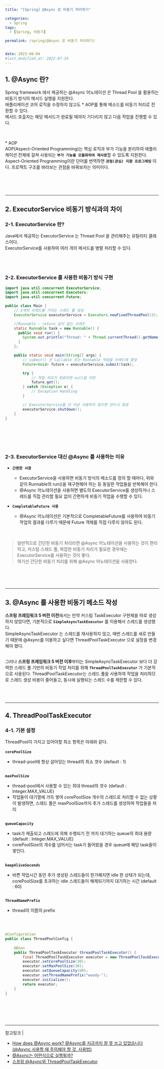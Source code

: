 ```yaml
---
title: "[Spring] @Async 로 비동기 처리하기"

categories:
  - Spring
tags:
  - [Spring, 비동기]

permalink: /spring/@Async 로 비동기 처리하기/


date: 2023-08-04
#last_modified_at: 2022-07-24
---
```


## 1. @Async 란?
Spring framework 에서 제공하는 <span class="color">@Async 어노테이션</span> 은 Thread Pool 을 활용하는 <span class="color">비동기 방식의 메서드 실행</span>을 지원한다.<br>
애플리케이션 코어 로직을 수정하지 않고도 <span class="color">*</span> AOP를 통해 메소드를 비동기 처리로 전환할 수 있다.<br>
메서드 호출자는 해당 메서드가 완료될 때까지 기다리지 않고 다음 작업을 진행할 수 있다.<br><br><br>

<div class="box"><span class="color">* AOP</span><br>
AOP(Aspect-Oriented Programming)는 핵심 로직과 부가 기능을 분리하여 애플리케이션 전체에 걸쳐 사용되는 <code><b>부가 기능을 모듈화하여 재사용</b></code>할 수 있도록 지원한다.
Aspect-Oriented Programming이란 단어를 번역하면 <code><b>관점(관심) 지향 프로그래밍</b></code> 이다. 프로젝트 구조를 바라보는 관점을 바꿔보자는 의미이다.
</div>
<br><br><br><br>

---
## 2. ExecutorService 비동기 방식과의 차이

### 2-1. ExecutorService 란?
Java에서 제공하는 <span class="color">ExecutorService</span> 는 Thread Pool 을 관리해주는 유틸리티 클래스이다.<br>
ExecutorService를 사용하여 여러 개의 메서드를 병렬 처리할 수 있다.
<br><br><br><br>

### 2-2. ExecutorService 를 사용한 비동기 방식 구현
```java
import java.util.concurrent.ExecutorService;
import java.util.concurrent.Executors;
import java.util.concurrent.Future;

public class Main {
    // 3개의 쓰레드를 가지는 스레드 풀 생성
    ExecutorService executorService = Executors.newFixedThreadPool(3); 

    //Runnable : return 값이 없는 쓰레드
    static Runnable task = new Runnable() {
      public void run() {
        System.out.println("Thread: " + Thread.currentThread().getName());
      }
    };

    public static void main(String[] args) {
        // submit() 은 Callable 또는 Runnable 작업을 쓰레드에 할당
        Future<Void> future = executorService.submit(task);

        try {
            // 작업 처리가 완료되면 null을 리턴
            future.get();
        } catch (Exception e) {
            // Exception Handling
        }

        // ExecutorService를 더 이상 사용하지 않으면 반드시 종료
        executorService.shutdown();
    }
}
```

<br><br><br><br>

### 2-3. ExecutorService 대신 @Async 를 사용하는 이유
- <code><b>간편한 사용</b></code>
  - ExecutorService을 사용하면 비동기 방식의 메소드를 정의 할 때마다, 위와 같이 Runnable의 run()을 재구현해야 하는 등 동일한 작업들을 반복해야 한다.
  - @Async 어노테이션을 사용하면 별도의 ExecutorService를 생성하거나 스레드를 직접 관리할 필요 없이 간편하게 비동기 작업을 수행할 수 있다.

- <code><b>CompletableFuture 사용</b></code>
  - @Async 어노테이션은 기본적으로 CompletableFuture를 사용하여 비동기 작업의 결과를 다루기 때문에 Future 객체를 직접 다루지 않아도 된다.
<br><br><br>

> 일반적으로 간단한 비동기 처리라면 @Async 어노테이션을 사용하는 것이 편리하고, 커스텀 스레드 풀,  복잡한 비동기 처리가 필요한 경우에는 ExecutorService를 사용하는 것이 좋다.<br>
여기선 간단한 비동기 처리를 위해 @Async 어노테이션을 사용한다.

<br><br><br>

---
## 3. @Async 를 사용한 비동기 메소드 작성
<b>스프링 프레임워크 5 버전 이전</b>에서는 만약 커스텀 TaskExecutor 구현체을 따로 생성하지 않았다면, 기본적으로 <code><b>SimpleAsyncTaskExecutor</b></code> 를 이용해서 스레드를 생성했다.<br>
SimpleAsyncTaskExecutor 는 스레드를 재사용하지 않고, 매번 스레드를 새로 만들기 때문에 @Async를 이용하고 싶다면 ThreadPoolTaskExecutor 으로 설정을 변경해야 했다.<br><br>

그러나 <b>스프링 프레임워크 5 버전 이후</b>부터는 SimpleAsyncTaskExecutor 보다 더 강력한 스레드 풀 기반의 비동기 작업 처리를 위해 <code><b>ThreadPoolTaskExecutor</b></code> 가 기본적으로 사용된다. ThreadPoolTaskExecutor는 스레드 풀을 사용하여 작업을 처리하므로 스레드 생성 비용이 줄어들고, 동시에 실행되는 스레드 수를 제한할 수 있다.<br><br><br><br>

---
## 4. ThreadPoolTaskExecutor
### 4-1. 기본 설정
ThreadPool이 가지고 있어야할 최소 항목은 아래와 같다.<br><br>
<code><b>corePoolSize</b></code><br>
  - thread-pool에 항상 살아있는 thread의 최소 갯수 (default : 1)
<br><br>

<code><b>maxPoolSize</b></code><br>
  - thread-pool에서 사용할 수 있는 최대 thread의 갯수 (default : Integer.MAX_VALUE)
  - 작업들이 대기열에 가득 쌓여 corePoolSize 개수의 스레드로 처리할 수 없는 상황이 발생하면, 스레드 풀은 maxPoolSize까지 추가 스레드를 생성하여 작업들을 처리
<br><br>

<code><b>queueCapacity</b></code><br>
  - task가 제출되고 스레드에 의해 수행되기 전 까지 대기하는 queue의 최대 용량 <br>
  (default : Integer.MAX_VALUE)
  - corePoolSize의 개수를 넘어서는 task가 들어왔을 경우 queue에 해당 task들이 쌓인다.
<br><br>

<code><b>keepAliveSeconds</b></code><br>
  - 바쁜 작업시간 동안 추가 생성된 스레드들이 한가해지면 idle 한 상태가 되는데,<br>
    corePoolSize를 초과하는 idle 스레드들이 해제되기까지 대기하는 시간 (default : 60)
<br><br>

<code><b>ThreadNamePrefix</b></code><br>
  - thread의 이름의 prefix



<br><br>

```java
@Configuration
public class ThreadPoolConfig {
 
    @Bean
    public ThreadPoolTaskExecutor threadPoolTaskExecutor() {
        final ThreadPoolTaskExecutor executor = new ThreadPoolTaskExecutor();
        executor.setCorePoolSize(30);
        executor.setMaxPoolSize(30);
        executor.setQueueCapacity(60);
        executor.setThreadNamePrefix("woody-");
        executor.initialize();
        return executor;
    }
}
```


<br><br><br><br>

---
참고링크 | <br>
- [How does @Async work? @Async를 지금까지 잘 못 쓰고 있었습니다(@Async 사용할 때 주의해야 할 것, 사용법)](https://jeong-pro.tistory.com/187)
- [@Async는 어떤식으로 실행될까?](https://woodcock.tistory.com/31)
- [스프링 @Async와 ThreadPoolTaskExecutor](https://eminentstar.tistory.com/73)
<br><br><br>
